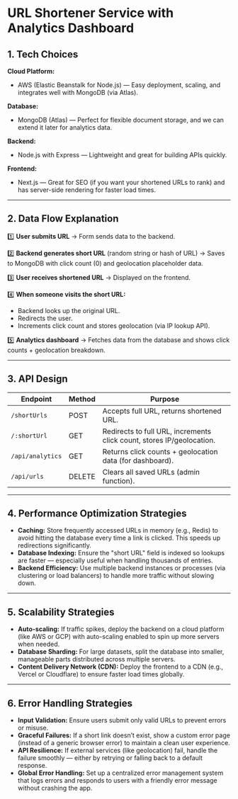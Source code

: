 # URL Shortener Service with Analytics Dashboard

## 1. Tech Choices

**Cloud Platform:**  
- AWS (Elastic Beanstalk for Node.js) — Easy deployment, scaling, and integrates well with MongoDB (via Atlas).

**Database:**  
- MongoDB (Atlas) — Perfect for flexible document storage, and we can extend it later for analytics data.

**Backend:**  
- Node.js with Express — Lightweight and great for building APIs quickly.

**Frontend:**  
- Next.js — Great for SEO (if you want your shortened URLs to rank) and has server-side rendering for faster load times.

---

## 2. Data Flow Explanation

1️⃣ **User submits URL** → Form sends data to the backend.

2️⃣ **Backend generates short URL** (random string or hash of URL) → Saves to MongoDB with click count (0) and geolocation placeholder data.

3️⃣ **User receives shortened URL** → Displayed on the frontend.

4️⃣ **When someone visits the short URL:**
   - Backend looks up the original URL.
   - Redirects the user.
   - Increments click count and stores geolocation (via IP lookup API).

5️⃣ **Analytics dashboard** → Fetches data from the database and shows click counts + geolocation breakdown.

---

## 3. API Design

| **Endpoint**     | **Method** | **Purpose**                                                |
|-------------------|------------|------------------------------------------------------------|
| `/shortUrls`      | POST       | Accepts full URL, returns shortened URL.                   |
| `/:shortUrl`      | GET        | Redirects to full URL, increments click count, stores IP/geolocation. |
| `/api/analytics`  | GET        | Returns click counts + geolocation data (for dashboard).   |
| `/api/urls`       | DELETE     | Clears all saved URLs (admin function).                    |

---

## 4. Performance Optimization Strategies

- **Caching:** Store frequently accessed URLs in memory (e.g., Redis) to avoid hitting the database every time a link is clicked. This speeds up redirections significantly.
- **Database Indexing:** Ensure the "short URL" field is indexed so lookups are faster — especially useful when handling thousands of entries.
- **Backend Efficiency:** Use multiple backend instances or processes (via clustering or load balancers) to handle more traffic without slowing down.

---

## 5. Scalability Strategies

- **Auto-scaling:** If traffic spikes, deploy the backend on a cloud platform (like AWS or GCP) with auto-scaling enabled to spin up more servers when needed.
- **Database Sharding:** For large datasets, split the database into smaller, manageable parts distributed across multiple servers.
- **Content Delivery Network (CDN):** Deploy the frontend to a CDN (e.g., Vercel or Cloudflare) to ensure faster load times globally.

---

## 6. Error Handling Strategies

- **Input Validation:** Ensure users submit only valid URLs to prevent errors or misuse.
- **Graceful Failures:** If a short link doesn’t exist, show a custom error page (instead of a generic browser error) to maintain a clean user experience.
- **API Resilience:** If external services (like geolocation) fail, handle the failure smoothly — either by retrying or falling back to a default response.
- **Global Error Handling:** Set up a centralized error management system that logs errors and responds to users with a friendly error message without crashing the app.



